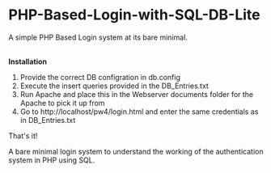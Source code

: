 # PHP-Based-Login-with-SQL-DB-Lite

A simple PHP Based Login system at its bare minimal.<br><br>

<b>Installation</b><br>
1) Provide the correct DB configration in db.config<br>
2) Execute the insert queries provided in the DB_Entries.txt<br>
3) Run Apache and place this in the Webserver documents folder for the Apache to pick it up from<br>
4) Go to http://localhost/pw4/login.html and enter the same credentials as in DB_Entries.txt<br>

That's it!

A bare minimal login system to understand the working of the authentication system in PHP using SQL.
